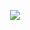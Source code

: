 <p align="center"><img src="https://media2.giphy.com/media/v1.Y2lkPTc5MGI3NjExYTlsaWhobmtic3dqZzJ2c2xzMjcyNnlzbTg3ZThjYjVyZjQ2aXk5ayZlcD12MV9pbnRlcm5hbF9naWZfYnlfaWQmY3Q9Zw/EPcvhM28ER9XW/giphy.gif"></p>



